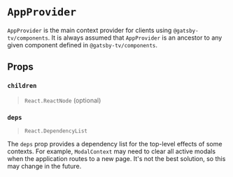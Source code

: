# `AppProvider`

`AppProvider` is the main context provider for clients using
`@gatsby-tv/components`. It is always assumed that `AppProvider` is an ancestor
to any given component defined in `@gatsby-tv/components`.

## Props

### `children`
> `React.ReactNode` (optional)

### `deps`
> `React.DependencyList`

The `deps` prop provides a dependency list for the top-level effects of some
contexts. For example, `ModalContext` may need to clear all active modals when
the application routes to a new page. It's not the best solution, so this may
change in the future.
